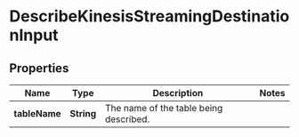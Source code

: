 

# DescribeKinesisStreamingDestinationInput


## Properties

| Name | Type | Description | Notes |
|------------ | ------------- | ------------- | -------------|
|**tableName** | **String** | The name of the table being described. |  |



